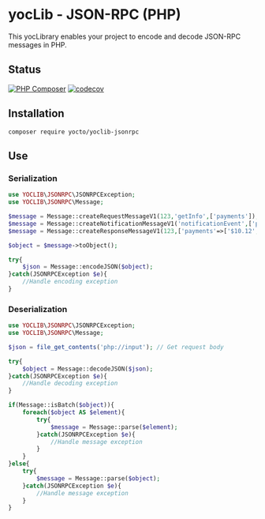 # yocLib - JSON-RPC (PHP)

This yocLibrary enables your project to encode and decode JSON-RPC messages in PHP.

## Status

[![PHP Composer](https://github.com/yocto/yoclib-jsonrpc-php/actions/workflows/php.yml/badge.svg)](https://github.com/yocto/yoclib-jsonrpc-php/actions/workflows/php.yml)
[![codecov](https://codecov.io/gh/yocto/yoclib-jsonrpc-php/graph/badge.svg?token=CVJJGTZJ1X)](https://codecov.io/gh/yocto/yoclib-jsonrpc-php)

## Installation

`composer require yocto/yoclib-jsonrpc`

## Use

### Serialization

```php
use YOCLIB\JSONRPC\JSONRPCException;
use YOCLIB\JSONRPC\Message;

$message = Message::createRequestMessageV1(123,'getInfo',['payments']); // Create request (version 1.0)
$message = Message::createNotificationMessageV1('notificationEvent',['payed']); // Create notification (version 1.0)
$message = Message::createResponseMessageV1(123,['payments'=>['$10.12','$23.45','$12.34']]); // Create response (version 1.0)

$object = $message->toObject();

try{
    $json = Message::encodeJSON($object);
}catch(JSONRPCException $e){
    //Handle encoding exception
}
```

### Deserialization

```php
use YOCLIB\JSONRPC\JSONRPCException;
use YOCLIB\JSONRPC\Message;

$json = file_get_contents('php://input'); // Get request body

try{
    $object = Message::decodeJSON($json);
}catch(JSONRPCException $e){
    //Handle decoding exception
}

if(Message::isBatch($object)){
    foreach($object AS $element){
        try{
            $message = Message::parse($element);
        }catch(JSONRPCException $e){
            //Handle message exception
        }
    }
}else{
    try{
        $message = Message::parse($object);
    }catch(JSONRPCException $e){
        //Handle message exception
    }
}
```